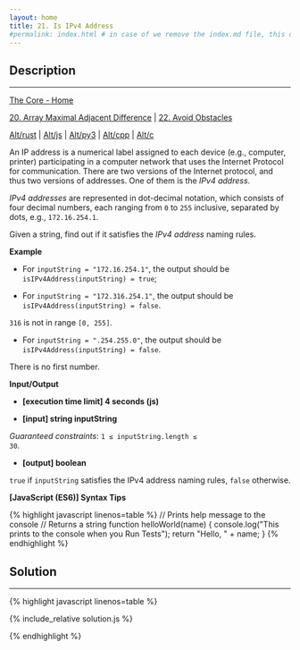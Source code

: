 ```yaml
---
layout: home
title: 21. Is IPv4 Address
#permalink: index.html # in case of we remove the index.md file, this doc will be the index page
---
```


<div class="row">
<div class="columnStmt" markdown="1">

## Description
------

[The Core - Home](../../code-signal-arcade-thecore/README.html)

[20. Array Maximal Adjacent Difference](../20_arrayMaximalAdjacentDifference/README.html)  | [22. Avoid Obstacles](../22_avoidObstacles/README.html)

[Alt/rust](./Alt_rust/README.md) | [Alt/js](./Alt_js/README.html) | [Alt/py3](./Alt_py3/README.md) | [Alt/cpp](./Alt_cpp/README.md) | [Alt/c](./Alt_c/README.md)

An IP address is a numerical label assigned to each device (e.g., computer, printer) participating in a computer network that uses the Internet Protocol for communication. There are two versions of the Internet protocol, and thus two versions of addresses. One of them is the *IPv4 address*.

*IPv4 addresses* are represented in dot-decimal notation, which consists of four decimal numbers, each ranging from <code>0</code> to <code>255</code> inclusive, separated by dots, e.g., <code>172.16.254.1</code>.

Given a string, find out if it satisfies the *IPv4 address* naming rules.


**Example**

* For <code>inputString = "172.16.254.1"</code>, the output should be
<code>isIPv4Address(inputString) = true</code>;

* For <code>inputString = "172.316.254.1"</code>, the output should be
<code>isIPv4Address(inputString) = false</code>.

<code>316</code> is not in range <code>[0, 255]</code>.

* For <code>inputString = ".254.255.0"</code>, the output should be
<code>isIPv4Address(inputString) = false</code>.

There is no first number.


**Input/Output**

* **[execution time limit] 4 seconds (js)**

* **[input] string inputString**

*Guaranteed constraints*:
<code>1 ≤ inputString.length ≤ 30</code>.

* **[output] boolean**

<code>true</code> if <code>inputString</code> satisfies the IPv4 address naming rules, <code>false</code> otherwise.


**[JavaScript (ES6)] Syntax Tips**

{% highlight javascript linenos=table %}
// Prints help message to the console
// Returns a string
function helloWorld(name) {
    console.log("This prints to the console when you Run Tests");
    return "Hello, " + name;
}
{% endhighlight %}

</div>
<div class="columnSol" markdown="1">

## Solution
------

{% highlight javascript linenos=table %}

{% include_relative solution.js %}

{% endhighlight %}

</div>
</div>